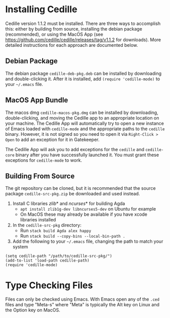 # Installing Cedille

Cedille version 1.1.2 must be installed.
There are three ways to accomplish this: either by building from source, installing the debian package (recommended), or using the MacOS App (see https://github.com/cedille/cedille/releases/tag/v1.1.2 for downloads).
More detailed instructions for each approach are documented below.

## Debian Package

The debian package `cedille-deb-pkg.deb` can be installed by downloading and double-clicking it.
After it is installed, add `(require 'cedille-mode)` to your `~/.emacs` file.

## MacOS App Bundle
The macos dmg `cedille-macos-pkg.dmg` can be installed by downloading, double-clicking, and moving the Cedille app to an appropriate location on your machine.
The Cedille App will automatically try to open a new instance of Emacs loaded with `cedille-mode` and the appropriate paths to the `cedille` binary.
However, it is not signed so you need to open it via `Right-Click > Open` to add an exception for it in Gatekeeper.

The Cedille App will ask you to add exceptions for the `cedille` and `cedille-core` binary after you have successfully launched it.
You must grant these exceptions for `cedille-mode` to work.


## Building From Source
The git repository can be cloned, but it is recommended that the source package `cedille-src-pkg.zip` be downloaded and used instead.

1. Install C libraries *zlib** and *ncurses** for building Agda
    - `apt install zlib1g-dev libncurses5-dev` on Ubuntu for example
    - On MacOS these may already be available if you have xcode libraries installed
2. In the `cedille-src-pkg` directory:
    - Run `stack build Agda alex happy`
    - Run `stack build --copy-bins --local-bin-path .`
3. Add the following to your `~/.emacs` file, changing the path to match your system
```
(setq cedille-path "/path/to/cedille-src-pkg/")
(add-to-list 'load-path cedille-path)
(require 'cedille-mode)
```

# Type Checking Files

Files can only be checked using Emacs. With Emacs open any of the `.ced` files and type "Meta-s" where "Meta" is typically the Alt key on Linux and the Option key on MacOS.

